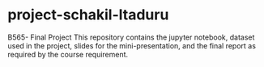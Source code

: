 # project-schakil-ltaduru
B565- Final Project
This repository contains the jupyter notebook, dataset used in the project, slides for the mini-presentation, and the final report as required by the course requirement. 
